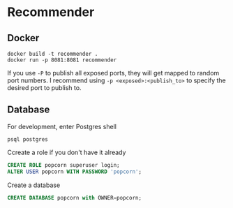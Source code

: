 # Recommender

## Docker

    docker build -t recommender .
    docker run -p 8081:8081 recommender

If you use `-P` to publish all exposed ports, they will get mapped to random port numbers. I
recommend using `-p <exposed>:<publish_to>` to specify the desired port to publish to.

## Database

For development, enter Postgres shell

    psql postgres

Ccreate a role if you don't have it already

```sql
CREATE ROLE popcorn superuser login;
ALTER USER popcorn WITH PASSWORD 'popcorn';
```

Create a database

```sql
CREATE DATABASE popcorn with OWNER=popcorn;
```
